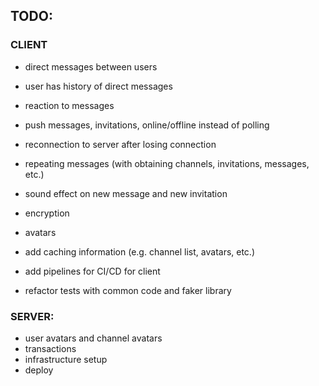 ## TODO:

### CLIENT

* direct messages between users
* user has history of direct messages
* reaction to messages
* push messages, invitations, online/offline instead of polling
* reconnection to server after losing connection
* repeating messages (with obtaining channels, invitations, messages, etc.)
* sound effect on new message and new invitation
* encryption
* avatars
* add caching information (e.g. channel list, avatars, etc.)
* add pipelines for CI/CD for client


* refactor tests with common code and faker library

### SERVER:

* user avatars and channel avatars
* transactions
* infrastructure setup
* deploy
